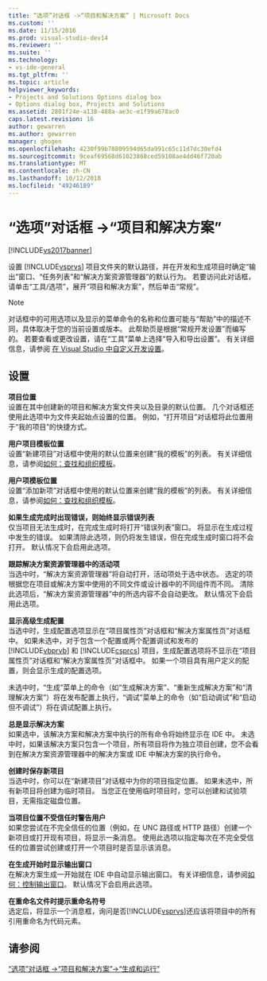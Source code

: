 ```yaml
---
title: “选项”对话框 ->“项目和解决方案” | Microsoft Docs
ms.custom: ''
ms.date: 11/15/2016
ms.prod: visual-studio-dev14
ms.reviewer: ''
ms.suite: ''
ms.technology:
- vs-ide-general
ms.tgt_pltfrm: ''
ms.topic: article
helpviewer_keywords:
- Projects and Solutions Options dialog box
- Options dialog box, Projects and Solutions
ms.assetid: 2801f24e-a138-488a-ae3c-e1f99a678ac0
caps.latest.revision: 16
author: gewarren
ms.author: gewarren
manager: ghogen
ms.openlocfilehash: 4230f99b78809594d65da991c65c11d7dc30efd4
ms.sourcegitcommit: 9ceaf69568d61023868ced59108ae4dd46f720ab
ms.translationtype: MT
ms.contentlocale: zh-CN
ms.lasthandoff: 10/12/2018
ms.locfileid: "49246189"
---
```

# <a name="projects-and-solutions-options-dialog-box"></a>“选项”对话框 ->“项目和解决方案”
[!INCLUDE[vs2017banner](../../includes/vs2017banner.md)]

  
设置 [!INCLUDE[vsprvs](../../includes/vsprvs-md.md)] 项目文件夹的默认路径，并在开发和生成项目时确定“输出”窗口、“任务列表”和“解决方案资源管理器”的默认行为。 若要访问此对话框，请单击“工具/选项”，展开“项目和解决方案”，然后单击“常规”。  
  
> [!NOTE]
>  对话框中的可用选项以及显示的菜单命令的名称和位置可能与“帮助”中的描述不同，具体取决于您的当前设置或版本。 此帮助页是根据“常规开发设置”而编写的。 若要查看或更改设置，请在“工具”菜单上选择“导入和导出设置”。 有关详细信息，请参阅 [在 Visual Studio 中自定义开发设置](http://msdn.microsoft.com/en-us/22c4debb-4e31-47a8-8f19-16f328d7dcd3)。  
  
## <a name="settings"></a>设置  
 **项目位置**  
 设置在其中创建新的项目和解决方案文件夹以及目录的默认位置。 几个对话框还使用此选项中为文件夹起始点设置的位置。 例如，“打开项目”对话框将此位置用于“我的项目”的快捷方式。  
  
 **用户项目模板位置**  
 设置“新建项目”对话框中使用的默认位置来创建“我的模板”的列表。 有关详细信息，请参阅[如何：查找和组织模板](../../ide/how-to-locate-and-organize-project-and-item-templates.md)。  
  
 **用户项模板位置**  
 设置“添加新项”对话框中使用的默认位置来创建“我的模板”的列表。 有关详细信息，请参阅[如何：查找和组织模板](../../ide/how-to-locate-and-organize-project-and-item-templates.md)。  
  
 **如果生成完成时出现错误，则始终显示错误列表**  
 仅当项目无法生成时，在完成生成时将打开“错误列表”窗口。 将显示在生成过程中发生的错误。 如果清除此选项，则仍将发生错误，但在完成生成时窗口将不会打开。 默认情况下会启用此选项。  
  
 **跟踪解决方案资源管理器中的活动项**  
 当选中时，“解决方案资源管理器”将自动打开，活动项处于选中状态。 选定的项根据您在项目或解决方案中使用的不同文件或设计器中的不同组件而不同。 清除此选项后，“解决方案资源管理器”中的所选内容不会自动更改。 默认情况下会启用此选项。  
  
 **显示高级生成配置**  
 当选中时，生成配置选项显示在“项目属性页”对话框和“解决方案属性页”对话框中。 如果未选中，对于包含一个配置或两个配置调试和发布的 [!INCLUDE[vbprvb](../../includes/vbprvb-md.md)] 和 [!INCLUDE[csprcs](../../includes/csprcs-md.md)] 项目，生成配置选项将不显示在“项目属性页”对话框和“解决方案属性页”对话框中。 如果一个项目具有用户定义的配置，则会显示生成的配置选项。  
  
 未选中时，“生成”菜单上的命令（如“生成解决方案”、“重新生成解决方案”和“清理解决方案”）将在发布配置上执行，“调试”菜单上的命令（如“启动调试”和“启动但不调试”）将在调试配置上执行。  
  
 **总是显示解决方案**  
 如果选中，该解决方案和解决方案中执行的所有命令将始终显示在 IDE 中。 未选中时，如果该解决方案只包含一个项目，所有项目将作为独立项目创建，您不会看到在解决方案资源管理器中的解决方案或 IDE 中解决方案的执行命令。  
  
 **创建时保存新项目**  
 当选中时，你可以在“新建项目”对话框中为你的项目指定位置。 如果未选中，所有新项目将创建为临时项目。 当您正在使用临时项目时，您可以创建和试验项目，无需指定磁盘位置。  
  
 **当项目位置不受信任时警告用户**  
 如果您尝试在不完全信任的位置（例如，在 UNC 路径或 HTTP 路径）创建一个新项目或打开现有项目，将显示一条消息。 使用此选项以指定每次在不完全受信任的位置尝试创建或打开一个项目时是否显示该消息。  
  
 **在生成开始时显示输出窗口**  
 在解决方案生成一开始就在 IDE 中自动显示输出窗口。 有关详细信息，请参阅[如何：控制输出窗口](http://msdn.microsoft.com/library/91aebd15-8854-4a7a-9f7d-57376fb4e858)。 默认情况下会启用此选项。  
  
 **在重命名文件时提示重命名符号**  
 选定后，将显示一个消息框，询问是否[!INCLUDE[vsprvs](../../includes/vsprvs-md.md)]还应该将项目中的所有引用重命名为代码元素。  
  
## <a name="see-also"></a>请参阅  
 [“选项”对话框 ->“项目和解决方案”->“生成和运行”](../../ide/reference/options-dialog-box-projects-and-solutions-build-and-run.md)




